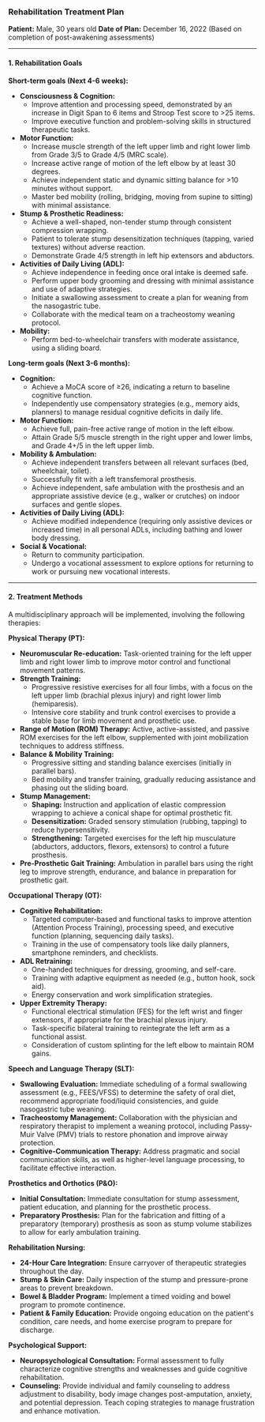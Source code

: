 ### Rehabilitation Treatment Plan

**Patient:** Male, 30 years old
**Date of Plan:** December 16, 2022 (Based on completion of post-awakening assessments)

---

#### 1. Rehabilitation Goals

**Short-term goals (Next 4-6 weeks):**

*   **Consciousness & Cognition:**
    *   Improve attention and processing speed, demonstrated by an increase in Digit Span to 6 items and Stroop Test score to >25 items.
    *   Improve executive function and problem-solving skills in structured therapeutic tasks.
*   **Motor Function:**
    *   Increase muscle strength of the left upper limb and right lower limb from Grade 3/5 to Grade 4/5 (MRC scale).
    *   Increase active range of motion of the left elbow by at least 30 degrees.
    *   Achieve independent static and dynamic sitting balance for >10 minutes without support.
    *   Master bed mobility (rolling, bridging, moving from supine to sitting) with minimal assistance.
*   **Stump & Prosthetic Readiness:**
    *   Achieve a well-shaped, non-tender stump through consistent compression wrapping.
    *   Patient to tolerate stump desensitization techniques (tapping, varied textures) without adverse reaction.
    *   Demonstrate Grade 4/5 strength in left hip extensors and abductors.
*   **Activities of Daily Living (ADL):**
    *   Achieve independence in feeding once oral intake is deemed safe.
    *   Perform upper body grooming and dressing with minimal assistance and use of adaptive strategies.
    *   Initiate a swallowing assessment to create a plan for weaning from the nasogastric tube.
    *   Collaborate with the medical team on a tracheostomy weaning protocol.
*   **Mobility:**
    *   Perform bed-to-wheelchair transfers with moderate assistance, using a sliding board.

**Long-term goals (Next 3-6 months):**

*   **Cognition:**
    *   Achieve a MoCA score of ≥26, indicating a return to baseline cognitive function.
    *   Independently use compensatory strategies (e.g., memory aids, planners) to manage residual cognitive deficits in daily life.
*   **Motor Function:**
    *   Achieve full, pain-free active range of motion in the left elbow.
    *   Attain Grade 5/5 muscle strength in the right upper and lower limbs, and Grade 4+/5 in the left upper limb.
*   **Mobility & Ambulation:**
    *   Achieve independent transfers between all relevant surfaces (bed, wheelchair, toilet).
    *   Successfully fit with a left transfemoral prosthesis.
    *   Achieve independent, safe ambulation with the prosthesis and an appropriate assistive device (e.g., walker or crutches) on indoor surfaces and gentle slopes.
*   **Activities of Daily Living (ADL):**
    *   Achieve modified independence (requiring only assistive devices or increased time) in all personal ADLs, including bathing and lower body dressing.
*   **Social & Vocational:**
    *   Return to community participation.
    *   Undergo a vocational assessment to explore options for returning to work or pursuing new vocational interests.

---

#### 2. Treatment Methods

A multidisciplinary approach will be implemented, involving the following therapies:

**Physical Therapy (PT):**

*   **Neuromuscular Re-education:** Task-oriented training for the left upper limb and right lower limb to improve motor control and functional movement patterns.
*   **Strength Training:**
    *   Progressive resistive exercises for all four limbs, with a focus on the left upper limb (brachial plexus injury) and right lower limb (hemiparesis).
    *   Intensive core stability and trunk control exercises to provide a stable base for limb movement and prosthetic use.
*   **Range of Motion (ROM) Therapy:** Active, active-assisted, and passive ROM exercises for the left elbow, supplemented with joint mobilization techniques to address stiffness.
*   **Balance & Mobility Training:**
    *   Progressive sitting and standing balance exercises (initially in parallel bars).
    *   Bed mobility and transfer training, gradually reducing assistance and phasing out the sliding board.
*   **Stump Management:**
    *   **Shaping:** Instruction and application of elastic compression wrapping to achieve a conical shape for optimal prosthetic fit.
    *   **Desensitization:** Graded sensory stimulation (rubbing, tapping) to reduce hypersensitivity.
    *   **Strengthening:** Targeted exercises for the left hip musculature (abductors, adductors, flexors, extensors) to control a future prosthesis.
*   **Pre-Prosthetic Gait Training:** Ambulation in parallel bars using the right leg to improve strength, endurance, and balance in preparation for prosthetic gait.

**Occupational Therapy (OT):**

*   **Cognitive Rehabilitation:**
    *   Targeted computer-based and functional tasks to improve attention (Attention Process Training), processing speed, and executive function (planning, sequencing daily tasks).
    *   Training in the use of compensatory tools like daily planners, smartphone reminders, and checklists.
*   **ADL Retraining:**
    *   One-handed techniques for dressing, grooming, and self-care.
    *   Training with adaptive equipment as needed (e.g., button hook, sock aid).
    *   Energy conservation and work simplification strategies.
*   **Upper Extremity Therapy:**
    *   Functional electrical stimulation (FES) for the left wrist and finger extensors, if appropriate for the brachial plexus injury.
    *   Task-specific bilateral training to reintegrate the left arm as a functional assist.
    *   Consideration of custom splinting for the left elbow to maintain ROM gains.

**Speech and Language Therapy (SLT):**

*   **Swallowing Evaluation:** Immediate scheduling of a formal swallowing assessment (e.g., FEES/VFSS) to determine the safety of oral diet, recommend appropriate food/liquid consistencies, and guide nasogastric tube weaning.
*   **Tracheostomy Management:** Collaboration with the physician and respiratory therapist to implement a weaning protocol, including Passy-Muir Valve (PMV) trials to restore phonation and improve airway protection.
*   **Cognitive-Communication Therapy:** Address pragmatic and social communication skills, as well as higher-level language processing, to facilitate effective interaction.

**Prosthetics and Orthotics (P&O):**

*   **Initial Consultation:** Immediate consultation for stump assessment, patient education, and planning for the prosthetic process.
*   **Preparatory Prosthesis:** Plan for the fabrication and fitting of a preparatory (temporary) prosthesis as soon as stump volume stabilizes to allow for early ambulation training.

**Rehabilitation Nursing:**

*   **24-Hour Care Integration:** Ensure carryover of therapeutic strategies throughout the day.
*   **Stump & Skin Care:** Daily inspection of the stump and pressure-prone areas to prevent breakdown.
*   **Bowel & Bladder Program:** Implement a timed voiding and bowel program to promote continence.
*   **Patient & Family Education:** Provide ongoing education on the patient's condition, care needs, and home exercise program to prepare for discharge.

**Psychological Support:**

*   **Neuropsychological Consultation:** Formal assessment to fully characterize cognitive strengths and weaknesses and guide cognitive rehabilitation.
*   **Counseling:** Provide individual and family counseling to address adjustment to disability, body image changes post-amputation, anxiety, and potential depression. Teach coping strategies to manage frustration and enhance motivation.
